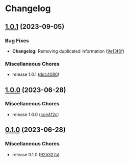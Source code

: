 # Changelog

## [1.0.1](https://github.com/josephdaw/http/compare/v1.0.0...v1.0.1) (2023-09-05)


### Bug Fixes

* **Changelog:** Removing duplicated information ([9e13f6f](https://github.com/josephdaw/http/commit/9e13f6fa3cf32c290d5b71a7dcc4bc40b4a74f99))


### Miscellaneous Chores

* release 1.0.1 ([ddc4080](https://github.com/josephdaw/http/commit/ddc4080b680541b823f822811573e6593635f198))

## [1.0.0](https://github.com/josephdaw/http/compare/v0.1.0...v1.0.0) (2023-06-28)


### Miscellaneous Chores

* release 1.0.0 ([cce412c](https://github.com/josephdaw/http/commit/cce412cc989ed150870ac0ebb47ad7402e36f325))

## [0.1.0](https://github.com/josephdaw/http/compare/v0.0.5-alpha...v0.1.0) (2023-06-28)


### Miscellaneous Chores

* release 0.1.0 ([925327a](https://github.com/josephdaw/http/commit/925327a358a3852d97e296500ee68eefd599e6c5))
